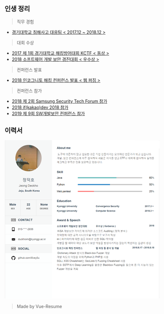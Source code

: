 ## 인생 정리
> 직무 경험
- [경기대학교 침해사고 대응팀 < 2017.12 ~ 2018.12 >]()
> 대회 수상
- [2017 제 1회 경기대학교 해킹방어대회 KCTF < 동상 >](https://github.com/l0vey0u/RESUME/blob/master/src/awards/KCTF.md)
- [2018 소프트웨어 개발 보안 경진대회 < 우수상 >](https://github.com/l0vey0u/RESUME/blob/master/src/awards/%EC%86%8C%ED%94%84%ED%8A%B8%EC%9B%A8%EC%96%B4_%EA%B0%9C%EB%B0%9C%EB%B3%B4%EC%95%88_%EA%B2%BD%EC%A7%84%EB%8C%80%ED%9A%8C.md)
> 컨퍼런스 발표
- [2018 인코그니토 해킹 컨퍼런스 발표 < 웹 퍼징 >](https://github.com/l0vey0u/RESUME/blob/master/src/conf/IncognitoHackingConference.md)
> 컨퍼런스 참가
- [2018 제 2회 Samsung Security Tech Forum 참가]()
- [2018 if(kakao)dev 2018 참가]()
- [2019 제 9회 SW개발보안 컨퍼런스 참가]()
## 이력서
![](My_Resume.png)
> Made by Vue-Resume
